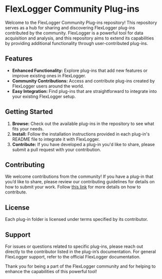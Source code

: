 # FlexLogger Community Plug-ins

Welcome to the FlexLogger Community Plug-ins repository! This repository serves as a hub for sharing and discovering FlexLogger plug-ins contributed by the community. FlexLogger is a powerful tool for data acquisition and analysis, and this repository aims to extend its capabilities by providing additional functionality through user-contributed plug-ins.

## Features

- **Enhanced Functionality:** Explore plug-ins that add new features or improve existing ones in FlexLogger.
- **Community Contributions:** Access and contribute plug-ins created by FlexLogger users around the world.
- **Easy Integration:** Find plug-ins that are straightforward to integrate into your existing FlexLogger setup.

## Getting Started

1. **Browse:** Check out the available plug-ins in the repository to see what fits your needs.
2. **Install:** Follow the installation instructions provided in each plug-in's README file to integrate it with FlexLogger.
3. **Contribute:** If you have developed a plug-in you'd like to share, please submit a pull request with your contribution.

## Contributing

We welcome contributions from the community! If you have a plug-in that you’d like to share, please review our contributing guidelines for details on how to submit your work.
Follow [this link](https://github.com/ni/niflexlogger-plugins/blob/main/CONTRIBUTING.md) for more details on how to contribute.

## License
Each plug-in folder is licensed under terms specified by its contributor.

## Support
For issues or questions related to specific plug-ins,  please reach out directly to the contributor listed in the plug-in’s documentation. For general FlexLogger support, refer to the official FlexLogger documentation.

Thank you for being a part of the FlexLogger community and for helping to enhance the capabilities of this powerful tool!
